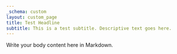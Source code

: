 ```yaml
---
_schema: custom
layout: custom_page
title: Test Headline
subtitle: This is a test subtitle. Descriptive text goes here.
---
```

Write your body content here in Markdown.
